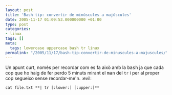```yaml
---
layout: post
title: 'Bash tip: convertir de minúscules a majúscules'
date: 2005-11-17 01:09:53.000000000 +01:00
type: post
categories:
- linux
tags: []
meta:
  tags: lowercase uppercase bash tr linux
permalink: "/2005/11/17/bash-tip-convertir-de-minuscules-a-majuscules/"
---
```

Un apunt curt, només per recordar com es fa això amb la <tt>bash</tt> ja que cada cop que ho haig de fer perdo 5 minuts mirant el <tt>man</tt> del `tr` i per al proper cop segueixo sense recordar-me'n. :evil:

```
cat file.txt **| tr [:lower:] [:upper:]**
```
